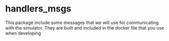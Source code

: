 # handlers_msgs

This package include some messages that we will use for communicating with the simulator. They are built and included in the docker file that you use when developing